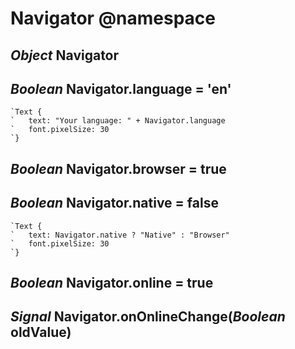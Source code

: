 Navigator @namespace
====================

*Object* Navigator
------------------

*Boolean* Navigator.language = 'en'
-----------------------------------

```nml
`Text {
`   text: "Your language: " + Navigator.language
`   font.pixelSize: 30
`}
```

*Boolean* Navigator.browser = true
----------------------------------

*Boolean* Navigator.native = false
----------------------------------

```style
`Text {
`   text: Navigator.native ? "Native" : "Browser"
`   font.pixelSize: 30
`}
```

*Boolean* Navigator.online = true
---------------------------------

## *Signal* Navigator.onOnlineChange(*Boolean* oldValue)

